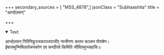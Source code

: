 +++
secondary_sources = [ "MSS_4878",]
jsonClass = "Subhaashita"
title = "आन्दोलयन्"

+++

<details open><summary>Text</summary>

आन्दोलयन् गिरिनिकुञ्जकरञ्जराजीर् नाजीगणः कलभ कञ्चन पौरुषेण।  
ईषत्समुन्मिषितलोचनकोण एव कण्ठीरवे किमिति जीवितमुज्जहासि॥
</details>
